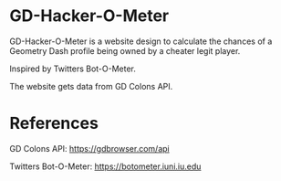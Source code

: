 # GD-Hacker-O-Meter
GD-Hacker-O-Meter is a website design to calculate the chances of a Geometry Dash profile being owned by a cheater legit player.

Inspired by Twitters Bot-O-Meter.

The website gets data from GD Colons API.
# References
GD Colons API: https://gdbrowser.com/api

Twitters Bot-O-Meter: https://botometer.iuni.iu.edu
